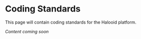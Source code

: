 # Coding Standards

This page will contain coding standards for the Halooid platform.

*Content coming soon*
